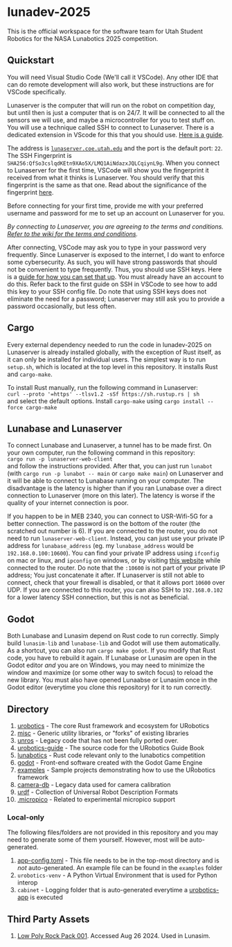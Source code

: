 # lunadev-2025

This is the official workspace for the software team for Utah Student Robotics for the NASA Lunabotics 2025 competition.

## Quickstart

You will need Visual Studio Code (We'll call it VSCode). Any other IDE that can do remote development will also work, but these instructions are for VSCode specifically.

Lunaserver is the computer that will run on the robot on competition day, but until then is just a computer that is on 24/7.
It will be connected to all the sensors we will use, and maybe a microcontroller for you to test stuff on. You will use a technique called SSH to connect to Lunaserver. There is a dedicated extension in VScode for this that you should use. [Here is a guide](https://code.visualstudio.com/docs/remote/ssh#_connect-to-a-remote-host).

The address is [`lunaserver.coe.utah.edu`](http://lunaserver.coe.utah.edu) and the port is the default port: `22`. The SSH Fingerprint is `SHA256:QfSo3cslqdKEtn9XAo5X/LMQ1AiNdazxJQLCqiynL9g`. When you connect to Lunaserver for the first time, VSCode will show you the fingerprint it received from what it thinks is Lunaserver. You should verify that this fingerprint is the same as that one. Read about the significance of the fingerprint [here](https://superuser.com/a/422008).

Before connecting for your first time, provide me with your preferred username and password for me to set up an account on Lunaserver for you.

*By connecting to Lunaserver, you are agreeing to the terms and conditions. [Refer to the wiki for the terms and conditions](https://github.com/utahrobotics/lunadev-2024/wiki/Terms-and-Conditions).*

After connecting, VSCode may ask you to type in your password very frequently. Since Lunaserver is exposed to the internet, I do want to enforce some cybersecurity. As such, you will have strong passwords that should not be convenient to type frequently. Thus, you should use SSH keys. Here is a [guide for how you can set that up](https://www.digitalocean.com/community/tutorials/how-to-configure-ssh-key-based-authentication-on-a-linux-server). You must already have an account to do this. Refer back to the first guide on SSH in VSCode to see how to add this key to your SSH config file. Do note that using SSH keys does not eliminate the need for a password; Lunaserver may still ask you to provide a password occasionally, but less often.

## Cargo

Every external dependency needed to run the code in lunadev-2025 on Lunaserver is already installed globally, with the exception of Rust itself, as it can only be installed for individual users. The simplest way is to run `setup.sh`, which is located at the top level in this repository. It installs Rust and `cargo-make`.

To install Rust manually, run the following command in Lunaserver:  
`curl --proto '=https' --tlsv1.2 -sSf https://sh.rustup.rs | sh`  
and select the default options. Install `cargo-make` using `cargo install --force cargo-make`

## Lunabase and Lunaserver

To connect Lunabase and Lunaserver, a tunnel has to be made first. On your own computer, run the following command in this repository:  
`cargo run -p lunaserver-web-client`  
and follow the instructions provided. After that, you can just run `lunabot` (with `cargo run -p lunabot -- main` or `cargo make main`) on Lunaserver and it will be able to connect to Lunabase running on your computer. The disadvantage is the latency is higher than if you ran Lunabase over a direct connection to Lunaserver (more on this later). The latency is worse if the quality of your internet connection is poor.

If you happen to be in MEB 2340, you can connect to USR-Wifi-5G for a better connection. The password is on the bottom of the router (the scratched out number is 6). If you are connected to the router, you do not need to run `lunaserver-web-client`. Instead, you can just use your private IP address for `lunabase_address` (eg. my `lunabase_address` would be `192.168.0.100:10600`). You can find your private IP address using `ifconfig` on mac or linux, and `ipconfig` on windows, or by visiting [this website](http://192.168.0.102) while connected to the router. Do note that the `:10600` is not part of your private IP address; You just concatenate it after. If Lunaserver is still not able to connect, check that your firewall is disabled, or that it allows port `10600` over UDP. If you are connected to this router, you can also SSH to `192.168.0.102` for a lower latency SSH connection, but this is not as beneficial.

## Godot

Both Lunabase and Lunasim depend on Rust code to run correctly. Simply build `lunasim-lib` and `lunabase-lib` and Godot will use them automatically. As a shortcut, you can also run `cargo make godot`. If you modify that Rust code, you have to rebuild it again. If Lunabase or Lunasim are open in the Godot editor *and* you are on Windows, you may need to minimize the window and maximize (or some other way to switch focus) to reload the new library. You must also have opened Lunaabse or Lunasim once in the Godot editor (everytime you clone this repository) for it to run correctly.

## Directory

1. [urobotics](https://github.com/utahrobotics/lunadev-2025/tree/main/urobotics) - The core Rust framework and ecosystem for URobotics
2. [misc](https://github.com/utahrobotics/lunadev-2025/tree/main/misc) - Generic utility libraries, or "forks" of existing libraries
3. [unros](https://github.com/utahrobotics/lunadev-2025/tree/main/unros) - Legacy code that has not been fully ported over.
4. [urobotics-guide](https://github.com/utahrobotics/lunadev-2025/tree/main/urobotics-guide) - The source code for the URobotics Guide Book
5. [lunabotics](https://github.com/utahrobotics/lunadev-2025/tree/main/lunabotics) - Rust code relevant only to the lunabotics competition
6. [godot](https://github.com/utahrobotics/lunadev-2025/tree/main/godot) - Front-end software created with the Godot Game Engine
7. [examples](https://github.com/utahrobotics/lunadev-2025/tree/main/examples) - Sample projects demonstrating how to use the URobotics framework
8. [camera-db](https://github.com/utahrobotics/lunadev-2025/tree/main/camera-db) - Legacy data used for camera calibration
9. [urdf](https://github.com/utahrobotics/lunadev-2025/tree/main/urdf) - Collection of Universal Robot Description Formats
10. [.micropico](https://github.com/utahrobotics/lunadev-2025/tree/main/.micropico) - Related to experimental micropico support

### Local-only

The following files/folders are not provided in this repository and you may need to generate some of them yourself. However, most will be auto-generated.

1. [app-config.toml](https://github.com/utahrobotics/lunadev-2025/tree/main/examples/app-config.toml) - This file needs to be in the top-most directory and is *not* auto-generated. An example file can be found in the `examples` folder
2. `urobotics-venv` - A Python Virtual Environment that is used for Python interop
3. `cabinet` - Logging folder that is auto-generated everytime a [urobotics-app](https://github.com/utahrobotics/lunadev-2025/tree/main/urobotics/urobotics-app) is executed

## Third Party Assets

1. [Low Poly Rock Pack 001](https://emerald-eel-entertainment.itch.io/low-poly-rock-pack-001). Accessed Aug 26 2024. Used in Lunasim.
